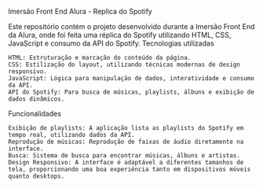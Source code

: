 Imersão Front End Alura - Replica do Spotify

Este repositório contém o projeto desenvolvido durante a Imersão Front End da Alura, onde foi feita uma réplica do Spotify utilizando HTML, CSS, JavaScript e consumo da API do Spotify.
Tecnologias utilizadas

    HTML: Estruturação e marcação do conteúdo da página.
    CSS: Estilização do layout, utilizando técnicas modernas de design responsivo.
    JavaScript: Lógica para manipulação de dados, interatividade e consumo da API.
    API do Spotify: Para busca de músicas, playlists, álbuns e exibição de dados dinâmicos.

Funcionalidades

    Exibição de playlists: A aplicação lista as playlists do Spotify em tempo real, utilizando dados da API.
    Reprodução de músicas: Reprodução de faixas de áudio diretamente na interface.
    Busca: Sistema de busca para encontrar músicas, álbuns e artistas.
    Design Responsivo: A interface é adaptável a diferentes tamanhos de tela, proporcionando uma boa experiência tanto em dispositivos móveis quanto desktops.
